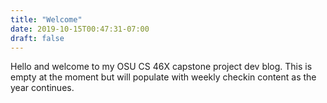 ```yaml
---
title: "Welcome"
date: 2019-10-15T00:47:31-07:00
draft: false
---
```


Hello and welcome to my OSU CS 46X capstone project dev blog. This is empty at the moment but will populate with weekly checkin content as the year continues.

